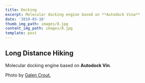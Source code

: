 ```yaml
---
title: Docking
excerpt: Molecular docking engine based on **Autodock Vina**
date: '2019-03-10'
thumb_img_path: images/8.jpg
content_img_path: images/8.jpg
template: post
---
```

## Long Distance Hiking

Molecular docking engine based on **Autodock Vin**.

Photo by [Galen Crout.](https://github.com/MolSSI/MMIC_docking/blob/master/mmic_docking/data/imgs/autodock.png?raw=true)

